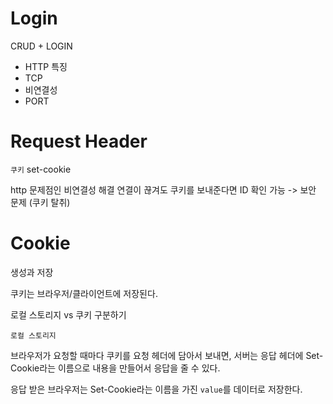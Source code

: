 # Login

CRUD + LOGIN

- HTTP 특징
- TCP
- 비연결성
- PORT

# Request Header

`쿠키`
set-cookie

http 문제점인 비연결성 해결
연결이 끊겨도 쿠키를 보내준다면
ID 확인 가능 -> 보안 문제 (쿠키 탈취)

# Cookie

생성과 저장

쿠키는 브라우저/클라이언트에 저장된다.

로컬 스토리지 vs 쿠키 구분하기

`로컬 스토리지`

브라우저가 요청할 때마다 쿠키를 요청 헤더에 담아서 보내면, 서버는 응답 헤더에 Set-Cookie라는 이름으로 내용을 만들어서 응답을 줄 수 있다.

응답 받은 브라우저는 Set-Cookie라는 이름을 가진 `value`를 데이터로 저장한다.
